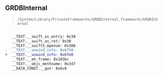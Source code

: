 ## GRDBInternal

> `/System/Library/PrivateFrameworks/GRDBInternal.framework/GRDBInternal`

```diff

   __TEXT.__swift_as_entry: 0x30
   __TEXT.__swift_as_ret: 0x30
   __TEXT.__swift5_mpenum: 0x388
-  __TEXT.__unwind_info: 0x6f50
+  __TEXT.__unwind_info: 0x6fe0
   __TEXT.__eh_frame: 0x103bc
   __TEXT.__objc_methname: 0x3d7
   __DATA_CONST.__got: 0x6c0

```
